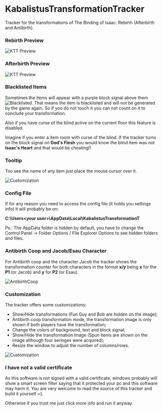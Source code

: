 # KabalistusTransformationTracker
Tracker for the transformations of The Binding of Isaac: Rebirth (Afterbirth and Antibirth).

### Rebirth Preview

![KTT Preview](http://i.imgur.com/Ru0mdhA.png)

### Afterbirth Preview

![KTT Preview](http://i.imgur.com/RK67bmi.png)


### Blacklisted Items
Sometimes the items will appear with a purple block signal above them ![Blacklisted](http://i.imgur.com/4sexoAh.png). That means the item is blacklisted and will not be generated by the game again. So if you do not touch it you can not count on it to conclude your transformation.

Also if you have curse of the blind active on the current floor this feature is disabled. 

Imagine if you enter a item room with curse of the blind. If the tracker turns on the block signal on **God's Flesh** you would know the blind item was not **Isaac's Heart** and that would be cheating!!


### Tooltip
Too see the name of any item just place the mouse cursor over it.

![Customization](http://i.imgur.com/I1bmZap.png)


### Config File
If for any reason you need to access the config file (it holds you settings info) it will probably be on:

__C:\Users\<your user>\AppData\Local\KabalistusTransformationT__

Ps.: The AppData folder is hidden by default, you have to change the Control Panel -> Folder Options / File Explorer Options to see hidden folders and files.

### Antibirth Coop and Jacob/Esau Character

For Antibirth coop and the character Jacob the tracker shows the transformation counter for both characters in the format __x/y__ being __x__ for the __P1__ (or Jacob) and __y__ for __P2__ (or Esau).

![AntibirthCoop](http://i.imgur.com/m0GDWJo.png)

### Customization
The tracker offers some customizations:
* Show/Hide transformations (Fun Guy and Bob are hidden on the image);
* Antibirth coop transformation mode, the transformation image is only shown if both players have the transformation;
* Change the colors of background, text and block signal;
* Show/Hide the transformation image (Spun items are shown on the image although four seringes were acquired);
* Resize the window to adjust the number of columns/rows.

![Customization](http://i.imgur.com/6xBmAkG.png)


### I have not a valid certificate
As this software is not signed with a valid certificate, windows probably will show a smart screen filter saying that it protected your pc and this software may harm it. You are very welcome to read the source of this tracker and build it yourself =}.

Otherwise if you trust me just click more info and run it anyway.









